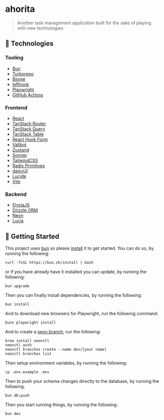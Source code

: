 # ahorita

> Another task management application built for the sake of playing with new technologies.

## 🐣 Technologies

### Tooling

- [Bun](https://bun.sh)
- [Turborepo](https://turbo.build/repo)
- [Biome](https://biomejs.dev)
- [lefthook](https://github.com/evilmartians/lefthook)
- [Playwright](https://playwright.dev)
- [GitHub Actions](https://github.com/features/actions)

### Frontend

- [React](https://react.dev)
- [TanStack Router](https://tanstack.com/router/v1)
- [TanStack Query](https://tanstack.com/query/latest)
- [TanStack Table](https://tanstack.com/table/latest)
- [React Hook Form](https://www.react-hook-form.com)
- [Valibot](https://valibot.dev)
- [Zustand](https://zustand-demo.pmnd.rs)
- [Sonner](https://sonner.emilkowal.ski)
- [TailwindCSS](https://tailwindcss.com)
- [Radix Primitives](https://www.radix-ui.com/primitives)
- [daisyUI](https://daisyui.com)
- [Lucide](https://lucide.dev)
- [Vite](https://vitejs.dev)

### Backend

- [ElysiaJS](https://elysiajs.com)
- [Drizzle ORM](https://orm.drizzle.team)
- [Neon](https://neon.tech)
- [Lucia](https://lucia-auth.com)

## 🏁 Getting Started

This project uses [bun](https://bun.sh) so please [install](https://bun.sh/docs/installation) it to get started. You can do so, by running the following:

```
curl -fsSL https://bun.sh/install | bash
```

or if you have already have it installed you can update, by running the following:

```
bun upgrade
```

Then you can finally install dependencies, by running the following:

```
bun install
```

And to download new browsers for Playwright, run the following command:

```
bunx playwright install
```

And to create a [neon branch](https://neon.tech/docs/introduction/branching#development), run the following:

```
brew install neonctl
neonctl auth
neonctl branches create --name dev/[your name]
neonctl branches list
```

Then setup environment variables, by running the following:

```
cp .env.example .env
```

Then to push your schema changes directly to the database, by running the following:

```
bun db:push
```

Then you start running things, by running the following:

```
bun dev
```
